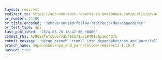 ```yaml
---
layout: redirect
redirect_to: https://a8c-woo-test-reports.s3.amazonaws.com/public/pr/44480/api/index.html
pr_number: 44480
pr_title_encoded: "Remove+unused+follow-redirects+dev+dependency"
pr_test_type: api
last_published: "2024-03-25 16:47:56 +0000"
commit_sha: a0008afefc06675a54ebb7a37194815a116d4d75
commit_message: "Merge branch 'trunk' into dependabot/npm_and_yarn/follow-redirects-1.…"
branch_name: dependabot/npm_and_yarn/follow-redirects-1.15.4
passed: true
---
```

